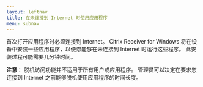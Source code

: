 ```yaml
---
layout: leftnav
title: 在未连接到 Internet 时使用应用程序
menu: subnav
---
```


首次打开应用程序时必须连接到 Internet。 Citrix Receiver for Windows 将在设备中安装一些应用程序，以便您能够在未连接到 Internet 时运行这些程序。 此安装过程可能需要几分钟时间。

**注意**： 脱机访问功能并不适用于所有用户或应用程序。 管理员可以决定在要求您连接到 Internet 之前能够脱机使用应用程序的时间长度。


